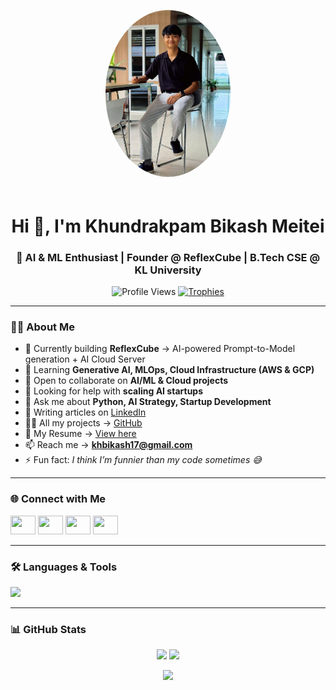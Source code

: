 <p align="center">
  <img src="https://github.com/kh-bikash/kh-bikash/blob/main/6219734324400474609.jpg?raw=true" 
       alt="Khundrakpam Bikash Meitei" 
       width="200" 
       style="border-radius:50%; margin-bottom: 20px;" />
</p>

<h1 align="center">Hi 👋, I'm Khundrakpam Bikash Meitei</h1>
<h3 align="center">🚀 AI & ML Enthusiast | Founder @ ReflexCube | B.Tech CSE @ KL University</h3>

<p align="center">
  <img src="https://komarev.com/ghpvc/?username=kh-bikash&label=Profile%20Views&color=0e75b6&style=flat" alt="Profile Views" />
  <a href="https://github.com/ryo-ma/github-profile-trophy">
    <img src="https://github-profile-trophy.vercel.app/?username=kh-bikash&theme=gruvbox&margin-w=15&margin-h=15" alt="Trophies" />
  </a>
</p>

---

### 👨‍💻 About Me  
- 🔭 Currently building **ReflexCube** → AI-powered Prompt-to-Model generation + AI Cloud Server  
- 🌱 Learning **Generative AI, MLOps, Cloud Infrastructure (AWS & GCP)**  
- 👯 Open to collaborate on **AI/ML & Cloud projects**  
- 🤝 Looking for help with **scaling AI startups**  
- 💬 Ask me about **Python, AI Strategy, Startup Development**  
- 📝 Writing articles on [LinkedIn](https://www.linkedin.com/in/bikash-kh-5544ba298/)  
- 👨‍💻 All my projects → [GitHub](https://github.com/kh-bikash)  
- 📄 My Resume → [View here](https://drive.google.com/file/d/123BKkLF5cOsoXnHyVsx3il_LYZxjJ6Dz/view?usp=drive_link)  
- 📫 Reach me → **khbikash17@gmail.com**  
- ⚡ Fun fact: *I think I’m funnier than my code sometimes 😅*  

---

### 🌐 Connect with Me  
<p align="left">
  <a href="https://dev.to/kh_bikash22" target="_blank"><img src="https://raw.githubusercontent.com/rahuldkjain/github-profile-readme-generator/master/src/images/icons/Social/devto.svg" height="30" width="40" /></a>
  <a href="https://linkedin.com/in/bikash-kh-5544ba298/" target="_blank"><img src="https://raw.githubusercontent.com/rahuldkjain/github-profile-readme-generator/master/src/images/icons/Social/linked-in-alt.svg" height="30" width="40" /></a>
  <a href="https://www.codechef.com/users/kh_bikash" target="_blank"><img src="https://cdn.jsdelivr.net/npm/simple-icons@3.1.0/icons/codechef.svg" height="30" width="40" /></a>
  <a href="https://leetcode.com/u/bikashkh/" target="_blank"><img src="https://raw.githubusercontent.com/rahuldkjain/github-profile-readme-generator/master/src/images/icons/Social/leet-code.svg" height="30" width="40" /></a>
</p>

---

### 🛠️ Languages & Tools  
<p align="left">
  <img src="https://skillicons.dev/icons?i=python,tensorflow,pytorch,scikitlearn,aws,gcp,azure,docker,kubernetes,git,github,linux,java,cpp,mysql,postgresql,mongodb,redis,react,nextjs,nodejs,express,vue,bootstrap,figma,xd,ps,ai,unity,unreal" />
</p>

---

### 📊 GitHub Stats  
<p align="center">
  <img src="https://github-readme-stats.vercel.app/api?username=kh-bikash&show_icons=true&theme=tokyonight" height="160"/>
  <img src="https://github-readme-stats.vercel.app/api/top-langs/?username=kh-bikash&layout=compact&theme=tokyonight" height="160"/>
</p>

<p align="center">
  <img src="https://github-readme-streak-stats.herokuapp.com/?user=kh-bikash&theme=tokyonight" height="160"/>
</p>
